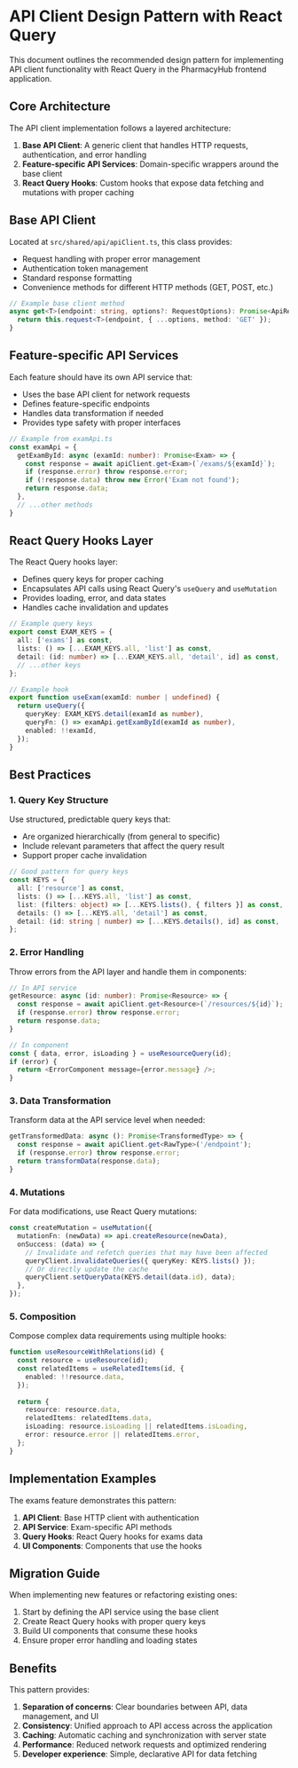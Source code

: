 # API Client Design Pattern with React Query

This document outlines the recommended design pattern for implementing API client functionality with React Query in the PharmacyHub frontend application.

## Core Architecture

The API client implementation follows a layered architecture:

1. **Base API Client**: A generic client that handles HTTP requests, authentication, and error handling
2. **Feature-specific API Services**: Domain-specific wrappers around the base client
3. **React Query Hooks**: Custom hooks that expose data fetching and mutations with proper caching

## Base API Client

Located at `src/shared/api/apiClient.ts`, this class provides:

- Request handling with proper error management
- Authentication token management
- Standard response formatting
- Convenience methods for different HTTP methods (GET, POST, etc.)

```typescript
// Example base client method
async get<T>(endpoint: string, options?: RequestOptions): Promise<ApiResponse<T>> {
  return this.request<T>(endpoint, { ...options, method: 'GET' });
}
```

## Feature-specific API Services

Each feature should have its own API service that:

- Uses the base API client for network requests
- Defines feature-specific endpoints
- Handles data transformation if needed
- Provides type safety with proper interfaces

```typescript
// Example from examApi.ts
const examApi = {
  getExamById: async (examId: number): Promise<Exam> => {
    const response = await apiClient.get<Exam>(`/exams/${examId}`);
    if (response.error) throw response.error;
    if (!response.data) throw new Error('Exam not found');
    return response.data;
  },
  // ...other methods
}
```

## React Query Hooks Layer

The React Query hooks layer:

- Defines query keys for proper caching
- Encapsulates API calls using React Query's `useQuery` and `useMutation`
- Provides loading, error, and data states
- Handles cache invalidation and updates

```typescript
// Example query keys
export const EXAM_KEYS = {
  all: ['exams'] as const,
  lists: () => [...EXAM_KEYS.all, 'list'] as const,
  detail: (id: number) => [...EXAM_KEYS.all, 'detail', id] as const,
  // ...other keys
};

// Example hook
export function useExam(examId: number | undefined) {
  return useQuery({
    queryKey: EXAM_KEYS.detail(examId as number),
    queryFn: () => examApi.getExamById(examId as number),
    enabled: !!examId,
  });
}
```

## Best Practices

### 1. Query Key Structure

Use structured, predictable query keys that:

- Are organized hierarchically (from general to specific)
- Include relevant parameters that affect the query result
- Support proper cache invalidation

```typescript
// Good pattern for query keys
const KEYS = {
  all: ['resource'] as const,
  lists: () => [...KEYS.all, 'list'] as const,
  list: (filters: object) => [...KEYS.lists(), { filters }] as const,
  details: () => [...KEYS.all, 'detail'] as const,
  detail: (id: string | number) => [...KEYS.details(), id] as const,
};
```

### 2. Error Handling

Throw errors from the API layer and handle them in components:

```typescript
// In API service
getResource: async (id: number): Promise<Resource> => {
  const response = await apiClient.get<Resource>(`/resources/${id}`);
  if (response.error) throw response.error;
  return response.data;
}

// In component
const { data, error, isLoading } = useResourceQuery(id);
if (error) {
  return <ErrorComponent message={error.message} />;
}
```

### 3. Data Transformation

Transform data at the API service level when needed:

```typescript
getTransformedData: async (): Promise<TransformedType> => {
  const response = await apiClient.get<RawType>('/endpoint');
  if (response.error) throw response.error;
  return transformData(response.data);
}
```

### 4. Mutations

For data modifications, use React Query mutations:

```typescript
const createMutation = useMutation({
  mutationFn: (newData) => api.createResource(newData),
  onSuccess: (data) => {
    // Invalidate and refetch queries that may have been affected
    queryClient.invalidateQueries({ queryKey: KEYS.lists() });
    // Or directly update the cache
    queryClient.setQueryData(KEYS.detail(data.id), data);
  },
});
```

### 5. Composition

Compose complex data requirements using multiple hooks:

```typescript
function useResourceWithRelations(id) {
  const resource = useResource(id);
  const relatedItems = useRelatedItems(id, {
    enabled: !!resource.data,
  });
  
  return {
    resource: resource.data,
    relatedItems: relatedItems.data,
    isLoading: resource.isLoading || relatedItems.isLoading,
    error: resource.error || relatedItems.error,
  };
}
```

## Implementation Examples

The exams feature demonstrates this pattern:

1. **API Client**: Base HTTP client with authentication
2. **API Service**: Exam-specific API methods
3. **Query Hooks**: React Query hooks for exams data
4. **UI Components**: Components that use the hooks

## Migration Guide

When implementing new features or refactoring existing ones:

1. Start by defining the API service using the base client
2. Create React Query hooks with proper query keys
3. Build UI components that consume these hooks
4. Ensure proper error handling and loading states

## Benefits

This pattern provides:

1. **Separation of concerns**: Clear boundaries between API, data management, and UI
2. **Consistency**: Unified approach to API access across the application
3. **Caching**: Automatic caching and synchronization with server state
4. **Performance**: Reduced network requests and optimized rendering
5. **Developer experience**: Simple, declarative API for data fetching
